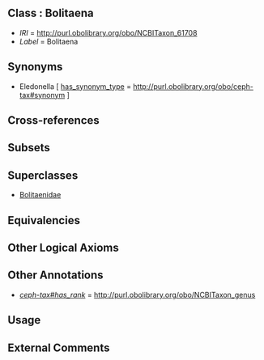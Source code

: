 
## Class : Bolitaena

 * *IRI* = http://purl.obolibrary.org/obo/NCBITaxon_61708
 * *Label* = Bolitaena

## Synonyms

 * Eledonella [ [has_synonym_type](../../pe/oboInOwl#hasSynonymType.md) = http://purl.obolibrary.org/obo/ceph-tax#synonym ]

## Cross-references


## Subsets


## Superclasses

 * [Bolitaenidae](../../NCBITaxon/07/NCBITaxon_61707.md)

## Equivalencies


## Other Logical Axioms


## Other Annotations

 * *[ceph-tax#has_rank](../../ceph-tax#has/nk/ceph-tax#has_rank.md)* = http://purl.obolibrary.org/obo/NCBITaxon_genus

## Usage


## External Comments


